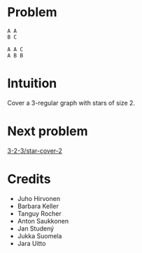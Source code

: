 # Problem

    A A
    B C

    A A C
    A B B

# Intuition

Cover a 3-regular graph with stars of size 2.

# Next problem

[3-2-3/star-cover-2](../3-2-3/star-cover-2.md)

# Credits

- Juho Hirvonen
- Barbara Keller
- Tanguy Rocher
- Anton Saukkonen
- Jan Studený
- Jukka Suomela
- Jara Uitto
